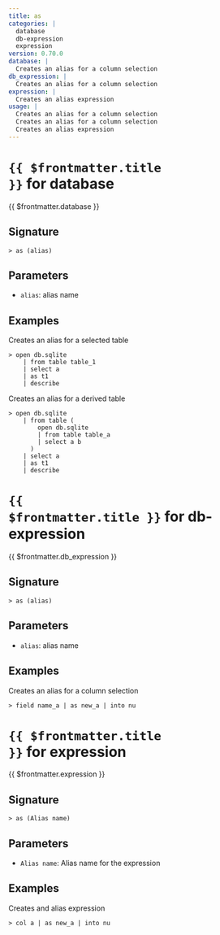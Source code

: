 ```yaml
---
title: as
categories: |
  database
  db-expression
  expression
version: 0.70.0
database: |
  Creates an alias for a column selection
db_expression: |
  Creates an alias for a column selection
expression: |
  Creates an alias expression
usage: |
  Creates an alias for a column selection
  Creates an alias for a column selection
  Creates an alias expression
---
```


# <code>{{ $frontmatter.title }}</code> for database

<div class='command-title'>{{ $frontmatter.database }}</div>

## Signature

```> as (alias)```

## Parameters

 -  `alias`: alias name

## Examples

Creates an alias for a selected table
```shell
> open db.sqlite
    | from table table_1
    | select a
    | as t1
    | describe
```

Creates an alias for a derived table
```shell
> open db.sqlite
    | from table (
        open db.sqlite
        | from table table_a
        | select a b
      )
    | select a
    | as t1
    | describe
```

# <code>{{ $frontmatter.title }}</code> for db-expression

<div class='command-title'>{{ $frontmatter.db_expression }}</div>

## Signature

```> as (alias)```

## Parameters

 -  `alias`: alias name

## Examples

Creates an alias for a column selection
```shell
> field name_a | as new_a | into nu
```

# <code>{{ $frontmatter.title }}</code> for expression

<div class='command-title'>{{ $frontmatter.expression }}</div>

## Signature

```> as (Alias name)```

## Parameters

 -  `Alias name`: Alias name for the expression

## Examples

Creates and alias expression
```shell
> col a | as new_a | into nu
```

